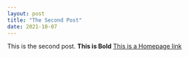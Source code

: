```yaml
---
layout: post
title: "The Second Post"
date: 2021-10-07
---
```

This is the second post.
**This is Bold**
[This is a Homepage link](http://aspartacus.github.io)
